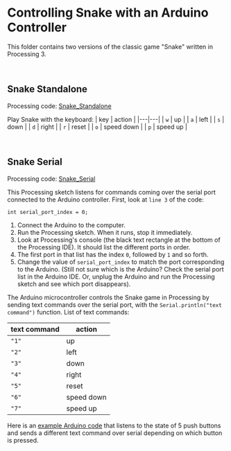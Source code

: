 # Controlling Snake with an Arduino Controller

This folder contains two versions of the classic game "Snake" written in Processing 3.

<br>

## Snake Standalone

Processing code: [Snake_Standalone](Snake_Standalone)

Play Snake with the keyboard:
| key | action |
|---|---|
| `w` | up |
| `a` | left |
| `s` | down |
| `d` | right |
| `r` | reset |
| `o` | speed down |
| `p` | speed up | 

<br>

## Snake Serial

Processing code: [Snake_Serial](Snake_Serial)

This Processing sketch listens for commands coming over the serial port connected to the Arduino controller. First, look at `line 3` of the code:

```
int serial_port_index = 0;
```
1. Connect the Arduino to the computer.
1. Run the Processing sketch. When it runs, stop it immediately.
1. Look at Processing's console (the black text rectangle at the bottom of the Processing IDE). It should list the different ports in order.
1. The first port in that list has the index `0`, followed by `1` and so forth.
1. Change the value of `serial_port_index` to match the port corresponding to the Arduino. (Still not sure which is the Arduino? Check the serial port list in the Arduino IDE. Or, unplug the Arduino and run the Processing sketch and see which port disappears).

The Arduino microcontroller controls the Snake game in Processing by sending text commands over the serial port, with the `Serial.println("text command")` function. List of text commands:

| text command | action |
|---|---|
| `"1"` | up |
| `"2"` | left |
| `"3"` | down |
| `"4"` | right |
| `"5"` | reset |
| `"6"` | speed down |
| `"7"` | speed up | 

Here is an [example Arduino code](Snake_Arduino) that listens to the state of 5 push buttons and sends a different text command over serial depending on which button is pressed.